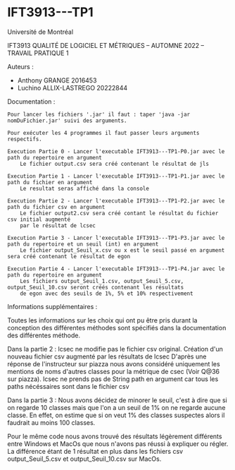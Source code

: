 # IFT3913---TP1

Université de Montréal


IFT3913 QUALITÉ DE LOGICIEL ET MÉTRIQUES – AUTOMNE 2022 – TRAVAIL PRATIQUE 1


Auteurs :

- Anthony GRANGE 2016453
- Luchino ALLIX-LASTREGO 20222844


Documentation :

	Pour lancer les fichiers '.jar' il faut : taper 'java -jar nomDuFichier.jar' suivi des arguments.

    Pour exécuter les 4 programmes il faut passer leurs arguments respectifs.

    Execution Partie 0 - Lancer l'executable IFT3913---TP1-P0.jar avec le path du repertoire en argument
        Le fichier output.csv sera créé contenant le résultat de jls

    Execution Partie 1 - Lancer l'executable IFT3913---TP1-P1.jar avec le path du fichier en argument
        Le resultat seras affiché dans la console

    Execution Partie 2 - Lancer l'executable IFT3913---TP1-P2.jar avec le path du fichier csv en argument
        Le fichier output2.csv sera créé contant le résultat du fichier csv initial augmenté
        par le résultat de lcsec

    Execution Partie 3 - Lancer l'executable IFT3913---TP1-P3.jar avec le path du repertoire et un seuil (int) en argument
        Le fichier output_Seuil_x.csv ou x est le seuil passé en argument sera créé contenant le résultat de egon

    Execution Partie 4 - Lancer l'executable IFT3913---TP1-P4.jar avec le path du repertoire en argument
        Les fichiers output_Seuil_1.csv, output_Seuil_5.csv, output_Seuil_10.csv seront créés contenant les résultats
        de egon avec des seuils de 1%, 5% et 10% respectivement

Informations supplémentaires :

Toutes les informations sur les choix qui ont pu être pris durant la conception des différentes méthodes sont spécifiés dans
la documentation des différentes méthode.

Dans la partie 2 :
lcsec ne modifie pas le fichier csv original. Création d'un nouveau fichier csv augmenté par les résultats de lcsec
D'après une réponse de l'instructeur sur piazza nous avons considéré uniquement les mentions de noms d'autres classes
pour la métrique de csec (Voir Q@36 sur piazza).
lcsec ne prends pas de String path en argument car tous les paths nécéssaires sont dans le fichier csv

Dans la partie 3 :
Nous avons décidez de minorer le seuil, c'est à dire que si on regarde 10 classes mais que l'on a un seuil de 1% on ne
regarde aucune classe. En effet, on estime que si on veut 1% des classes suspectes alors il faudrait au moins 100 classes.

Pour le même code nous avons trouvé des résultats légèrement différents entre Windows et MacOs que nous n'avons pas
réussi à expliquer ou régler. La différence étant de 1 résultat en plus dans les fichiers csv output_Seuil_5.csv et
output_Seuil_10.csv sur MacOs.
